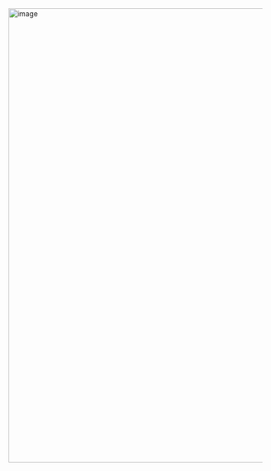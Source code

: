 <img width="1273" height="898" alt="image" src="https://github.com/user-attachments/assets/c52f1c6a-40f8-418e-bfb1-8f5f3cdacda2" />
